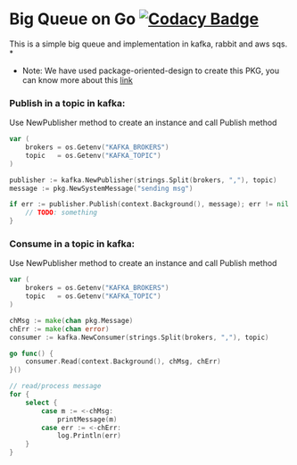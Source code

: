 # Big Queue on Go [![Codacy Badge](https://app.codacy.com/project/badge/Grade/53ec882dd04f49be98108da8ec0f0dcd)](https://www.codacy.com/gh/patriciabonaldy/big_queue/dashboard?utm_source=github.com&amp;utm_medium=referral&amp;utm_content=patriciabonaldy/big_queue&amp;utm_campaign=Badge_Grade)

This is a simple big queue and implementation in kafka, rabbit and aws sqs.
* 
* Note: We have used package-oriented-design to create this PKG, you can know more about this
  [link](https://www.ardanlabs.com/blog/2017/02/package-oriented-design.html)


### Publish in a topic in kafka:
Use NewPublisher method to create an instance and call Publish method
```go
var (
    brokers = os.Getenv("KAFKA_BROKERS")
    topic   = os.Getenv("KAFKA_TOPIC")
)

publisher := kafka.NewPublisher(strings.Split(brokers, ","), topic)
message := pkg.NewSystemMessage("sending msg")

if err := publisher.Publish(context.Background(), message); err != nil {
    // TODO: something
}

```

### Consume in a topic in kafka:
Use NewPublisher method to create an instance and call Publish method
```go
var (
    brokers = os.Getenv("KAFKA_BROKERS")
    topic   = os.Getenv("KAFKA_TOPIC")
)

chMsg := make(chan pkg.Message)
chErr := make(chan error)
consumer := kafka.NewConsumer(strings.Split(brokers, ","), topic)

go func() {
    consumer.Read(context.Background(), chMsg, chErr)
}()

// read/process message
for {
    select {
        case m := <-chMsg:
            printMessage(m)
        case err := <-chErr:
            log.Println(err)
    }
}

```
